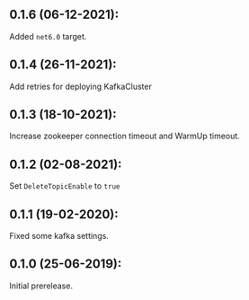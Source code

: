 ## 0.1.6 (06-12-2021):

Added `net6.0` target.

## 0.1.4 (26-11-2021):

Add retries for deploying KafkaCluster

## 0.1.3 (18-10-2021):

Increase zookeeper connection timeout and WarmUp timeout.

## 0.1.2 (02-08-2021):

Set `DeleteTopicEnable` to `true`

## 0.1.1 (19-02-2020):

Fixed some kafka settings.

## 0.1.0 (25-06-2019): 

Initial prerelease.